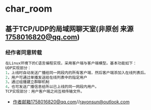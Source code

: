 # char_room
## 基于TCP/UDP的局域网聊天室(非原创 来源 1758016820@qq.com)
### 经作者同意转载
```C
在Linux环境下的C语言编程实现，采用客户端与客户端模型。基本功能如下：
UDP实现部分：
1，上线时自动发送广播给同一网段内的所有客户端，然后客户端添加入在线列表后。
2，用户可通过单播发送给在线列表中的指定用户
3，通过组播建立群聊机制
4，也可发送广播信息给所以已上线的同一网段内用户。
TCP实现部分：用户客户端之间互相传输文件。

```

- 作者邮箱1758016820@qq.com//rayonsun@outlook.com
